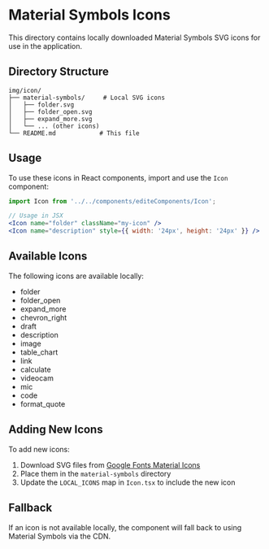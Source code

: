 # Material Symbols Icons

This directory contains locally downloaded Material Symbols SVG icons for use in the application.

## Directory Structure

```
img/icon/
├── material-symbols/     # Local SVG icons
│   ├── folder.svg
│   ├── folder_open.svg
│   ├── expand_more.svg
│   └── ... (other icons)
└── README.md            # This file
```

## Usage

To use these icons in React components, import and use the `Icon` component:

```jsx
import Icon from '../../components/editeComponents/Icon';

// Usage in JSX
<Icon name="folder" className="my-icon" />
<Icon name="description" style={{ width: '24px', height: '24px' }} />
```

## Available Icons

The following icons are available locally:

- folder
- folder_open
- expand_more
- chevron_right
- draft
- description
- image
- table_chart
- link
- calculate
- videocam
- mic
- code
- format_quote

## Adding New Icons

To add new icons:

1. Download SVG files from [Google Fonts Material Icons](https://fonts.google.com/icons)
2. Place them in the `material-symbols` directory
3. Update the `LOCAL_ICONS` map in `Icon.tsx` to include the new icon

## Fallback

If an icon is not available locally, the component will fall back to using Material Symbols via the CDN.